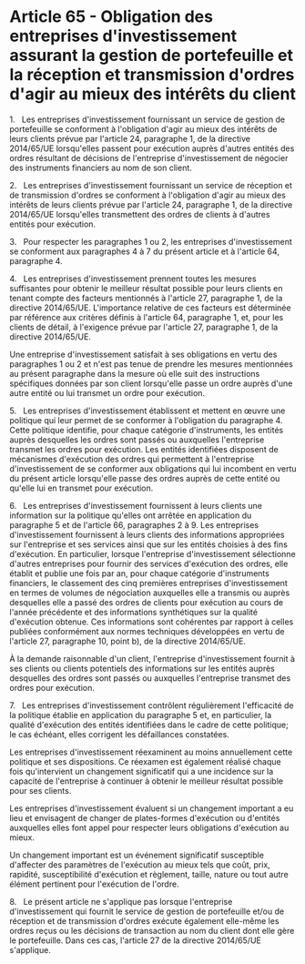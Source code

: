 # Article 65 - Obligation des entreprises d'investissement assurant la gestion de portefeuille et la réception et transmission d'ordres d'agir au mieux des intérêts du client


1.   Les entreprises d'investissement fournissant un service de gestion de portefeuille se conforment à l'obligation d'agir au mieux des intérêts de leurs clients prévue par l'article 24, paragraphe 1, de la directive 2014/65/UE lorsqu'elles passent pour exécution auprès d'autres entités des ordres résultant de décisions de l'entreprise d'investissement de négocier des instruments financiers au nom de son client.

2.   Les entreprises d'investissement fournissant un service de réception et de transmission d'ordres se conforment à l'obligation d'agir au mieux des intérêts de leurs clients prévue par l'article 24, paragraphe 1, de la directive 2014/65/UE lorsqu'elles transmettent des ordres de clients à d'autres entités pour exécution.

3.   Pour respecter les paragraphes 1 ou 2, les entreprises d'investissement se conforment aux paragraphes 4 à 7 du présent article et à l'article 64, paragraphe 4.

4.   Les entreprises d'investissement prennent toutes les mesures suffisantes pour obtenir le meilleur résultat possible pour leurs clients en tenant compte des facteurs mentionnés à l'article 27, paragraphe 1, de la directive 2014/65/UE. L'importance relative de ces facteurs est déterminée par référence aux critères définis à l'article 64, paragraphe 1, et, pour les clients de détail, à l'exigence prévue par l'article 27, paragraphe 1, de la directive 2014/65/UE.

Une entreprise d'investissement satisfait à ses obligations en vertu des paragraphes 1 ou 2 et n'est pas tenue de prendre les mesures mentionnées au présent paragraphe dans la mesure où elle suit des instructions spécifiques données par son client lorsqu'elle passe un ordre auprès d'une autre entité ou lui transmet un ordre pour exécution.

5.   Les entreprises d'investissement établissent et mettent en œuvre une politique qui leur permet de se conformer à l'obligation du paragraphe 4. Cette politique identifie, pour chaque catégorie d'instruments, les entités auprès desquelles les ordres sont passés ou auxquelles l'entreprise transmet les ordres pour exécution. Les entités identifiées disposent de mécanismes d'exécution des ordres qui permettent à l'entreprise d'investissement de se conformer aux obligations qui lui incombent en vertu du présent article lorsqu'elle passe des ordres auprès de cette entité ou qu'elle lui en transmet pour exécution.

6.   Les entreprises d'investissement fournissent à leurs clients une information sur la politique qu'elles ont arrêtée en application du paragraphe 5 et de l'article 66, paragraphes 2 à 9. Les entreprises d'investissement fournissent à leurs clients des informations appropriées sur l'entreprise et ses services ainsi que sur les entités choisies à des fins d'exécution. En particulier, lorsque l'entreprise d'investissement sélectionne d'autres entreprises pour fournir des services d'exécution des ordres, elle établit et publie une fois par an, pour chaque catégorie d'instruments financiers, le classement des cinq premières entreprises d'investissement en termes de volumes de négociation auxquelles elle a transmis ou auprès desquelles elle a passé des ordres de clients pour exécution au cours de l'année précédente et des informations synthétiques sur la qualité d'exécution obtenue. Ces informations sont cohérentes par rapport à celles publiées conformément aux normes techniques développées en vertu de l'article 27, paragraphe 10, point b), de la directive 2014/65/UE.

À la demande raisonnable d'un client, l'entreprise d'investissement fournit à ses clients ou clients potentiels des informations sur les entités auprès desquelles des ordres sont passés ou auxquelles l'entreprise transmet des ordres pour exécution.

7.   Les entreprises d'investissement contrôlent régulièrement l'efficacité de la politique établie en application du paragraphe 5 et, en particulier, la qualité d'exécution des entités identifiées dans le cadre de cette politique; le cas échéant, elles corrigent les défaillances constatées.

Les entreprises d'investissement réexaminent au moins annuellement cette politique et ses dispositions. Ce réexamen est également réalisé chaque fois qu'intervient un changement significatif qui a une incidence sur la capacité de l'entreprise à continuer à obtenir le meilleur résultat possible pour ses clients.

Les entreprises d'investissement évaluent si un changement important a eu lieu et envisagent de changer de plates-formes d'exécution ou d'entités auxquelles elles font appel pour respecter leurs obligations d'exécution au mieux.

Un changement important est un événement significatif susceptible d'affecter des paramètres de l'exécution au mieux tels que coût, prix, rapidité, susceptibilité d'exécution et règlement, taille, nature ou tout autre élément pertinent pour l'exécution de l'ordre.

8.   Le présent article ne s'applique pas lorsque l'entreprise d'investissement qui fournit le service de gestion de portefeuille et/ou de réception et de transmission d'ordres exécute également elle-même les ordres reçus ou les décisions de transaction au nom du client dont elle gère le portefeuille. Dans ces cas, l'article 27 de la directive 2014/65/UE s'applique.
